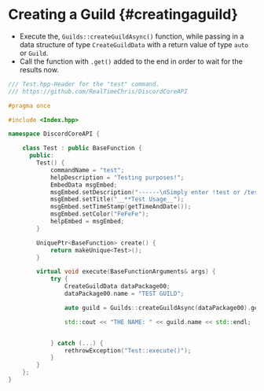 Creating a Guild {#creatingaguild}
============
- Execute the, `Guilds::createGuildAsync()` function, while passing in a data structure of type `CreateGuildData` with a return value of type `auto` or `Guild`.
- Call the function with `.get()` added to the end in order to wait for the results now.

```cpp
/// Test.hpp-Header for the "test" command.
/// https://github.com/RealTimeChris/DiscordCoreAPI

#pragma once

#include <Index.hpp>

namespace DiscordCoreAPI {

	class Test : public BaseFunction {
	  public:
		Test() {
			commandName = "test";
			helpDescription = "Testing purposes!";
			EmbedData msgEmbed;
			msgEmbed.setDescription("------\nSimply enter !test or /test!\n------");
			msgEmbed.setTitle("__**Test Usage__");
			msgEmbed.setTimeStamp(getTimeAndDate());
			msgEmbed.setColor("FeFeFe");
			helpEmbed = msgEmbed;
		}

		UniquePtr<BaseFunction> create() {
			return makeUnique<Test>();
		}

		virtual void execute(BaseFunctionArguments& args) {
			try {
				CreateGuildData dataPackage00;
				dataPackage00.name = "TEST GUILD";

				auto guild = Guilds::createGuildAsync(dataPackage00).get();

				std::cout << "THE NAME: " << guild.name << std::endl;


			} catch (...) {
				rethrowException("Test::execute()");
			}
		}
	};
}
```
